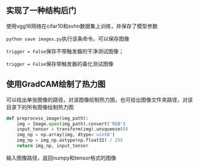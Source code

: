 ## 实现了一种结构后门
使用vgg16网络在cifar10和svhn数据集上训练，并保存了模型参数

`python save images.py`执行该条命令，可以保存图像

`trigger = False`保存不带触发器的干净测试图像；

`trigger = False`保存带触发器的毒化测试图像

## 使用GradCAM绘制了热力图
可以给出单张图像的路径，对该图像绘制热力图，也可给出图像文件夹路径，对该目录下的所有图像绘制热力图
```python
def preprocess_image(img_path):
    img = Image.open(img_path).convert('RGB')
    input_tensor = transform(img).unsqueeze(0)
    img_np = np.array(img, dtype='uint8')
    img_np = img_np.astype(np.float32) / 255
    return img_np, input_tensor
```
输入图像路径，返回numpy和tensor格式的图像
